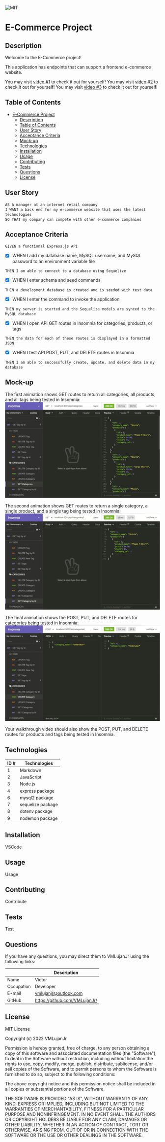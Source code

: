 ![MIT](https://img.shields.io/badge/License-MIT-blue)
# E-Commerce Project

## Description

Welcome to the E-Commerce project!

This application has endpoints that can support a frontend e-commerce website.

You may visit [video #1](https://drive.google.com/file/d/12_PKLXZtzdsQV3qLSAfZ_w6Yb28Psqfw/view) to check it out for yourself!
You may visit [video #2](https://drive.google.com/file/d/1WlCXYDfbbp0UEdN0hQwxpXY889unYPWF/view) to check it out for yourself!
You may visit [video #3](https://drive.google.com/file/d/1tSQFTj4pKcrn5BetsgSkNW_TndOYA1Wu/view) to check it out for yourself!

## Table of Contents

- [E-Commerce Project](#e-commerce-project)
  - [Description](#description)
  - [Table of Contents](#table-of-contents)
  - [User Story](#user-story)
  - [Acceptance Criteria](#acceptance-criteria)
  - [Mock-up](#mock-up)
  - [Technologies](#technologies)
  - [Installation](#installation)
  - [Usage](#usage)
  - [Contributing](#contributing)
  - [Tests](#tests)
  - [Questions](#questions)
  - [License](#license)

## User Story

~~~
AS A manager at an internet retail company
I WANT a back end for my e-commerce website that uses the latest technologies
SO THAT my company can compete with other e-commerce companies
~~~

## Acceptance Criteria

~~~
GIVEN a functional Express.js API
~~~

- [x] WHEN I add my database name, MySQL username, and MySQL password to an environment variable file
~~~
THEN I am able to connect to a database using Sequelize
~~~

- [x] WHEN I enter schema and seed commands
~~~
THEN a development database is created and is seeded with test data
~~~

- [x] WHEN I enter the command to invoke the application
~~~
THEN my server is started and the Sequelize models are synced to the MySQL database
~~~

- [x] WHEN I open API GET routes in Insomnia for categories, products, or tags
~~~
THEN the data for each of these routes is displayed in a formatted JSON
~~~

- [x] WHEN I test API POST, PUT, and DELETE routes in Insomnia
~~~
THEN I am able to successfully create, update, and delete data in my database
~~~

## Mock-up

The first animation shows GET routes to return all categories, all products, and all tags being tested in Insomnia:
![mockup](./public/assets/images/get-routes.gif)

The second animation shows GET routes to return a single category, a single product, and a single tag being tested in Insomnia:
![mockup](./public/assets/images/get-id-routes.gif)

The final animation shows the POST, PUT, and DELETE routes for categories being tested in Insomnia:
![mockup](./public/assets/images/post-put-delete-routes.gif)

Your walkthrough video should also show the POST, PUT, and DELETE routes for products and tags being tested in Insomnia.

## Technologies
| ID # | Technologies |
| --- | --- |
| 1 | Markdown |
| 2 | JavaScript |
| 3 | Node.js |
| 4 | express package |
| 6 | mysql2 package |
| 7 | sequelize package |
| 8 | dotenv package |
| 9 | nodemon package |

## Installation

VSCode

## Usage

Usage

## Contributing

Contribute

## Tests

Test

## Questions

If you have any questions, you may direct them to VMLujanJr using the following links:

| | Description |
| --- | --- |
| Name | Victor |
| Occupation | Developer |
| E-mail | <vmlujanjr@outlook.com> |
| GitHub | <https://github.com/VMLujanJr/> |

## License

MIT License

Copyright (c) 2022 VMLujanJr

Permission is hereby granted, free of charge, to any person obtaining a copy
of this software and associated documentation files (the "Software"), to deal
in the Software without restriction, including without limitation the rights
to use, copy, modify, merge, publish, distribute, sublicense, and/or sell
copies of the Software, and to permit persons to whom the Software is
furnished to do so, subject to the following conditions:

The above copyright notice and this permission notice shall be included in all
copies or substantial portions of the Software.

THE SOFTWARE IS PROVIDED "AS IS", WITHOUT WARRANTY OF ANY KIND, EXPRESS OR
IMPLIED, INCLUDING BUT NOT LIMITED TO THE WARRANTIES OF MERCHANTABILITY,
FITNESS FOR A PARTICULAR PURPOSE AND NONINFRINGEMENT. IN NO EVENT SHALL THE
AUTHORS OR COPYRIGHT HOLDERS BE LIABLE FOR ANY CLAIM, DAMAGES OR OTHER
LIABILITY, WHETHER IN AN ACTION OF CONTRACT, TORT OR OTHERWISE, ARISING FROM,
OUT OF OR IN CONNECTION WITH THE SOFTWARE OR THE USE OR OTHER DEALINGS IN THE
SOFTWARE.